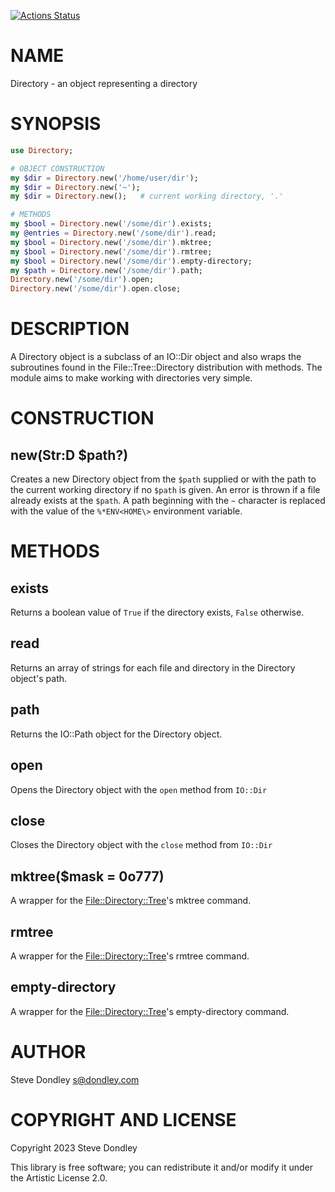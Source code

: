 [![Actions Status](https://github.com/sdondley/Directory/actions/workflows/test.yml/badge.svg)](https://github.com/sdondley/Directory/actions)

NAME
====

Directory - an object representing a directory

SYNOPSIS
========

```raku
use Directory;

# OBJECT CONSTRUCTION
my $dir = Directory.new('/home/user/dir');
my $dir = Directory.new('~');
my $dir = Directory.new();   # current working directory, '.'

# METHODS
my $bool = Directory.new('/some/dir').exists;
my @entries = Directory.new('/some/dir').read;
my $bool = Directory.new('/some/dir').mktree;
my $bool = Directory.new('/some/dir').rmtree;
my $bool = Directory.new('/some/dir').empty-directory;
my $path = Directory.new('/some/dir').path;
Directory.new('/some/dir').open;
Directory.new('/some/dir').open.close;
```

DESCRIPTION
===========

A Directory object is a subclass of an IO::Dir object and also wraps the subroutines found in the File::Tree::Directory distribution with methods. The module aims to make working with directories very simple.

CONSTRUCTION
============

new(Str:D $path?)
-----------------

Creates a new Directory object from the `$path` supplied or with the path to the current working directory if no `$path` is given. An error is thrown if a file already exists at the `$path`. A path beginning with the `~` character is replaced with the value of the `%*ENV<HOME\>` environment variable.

METHODS
=======

exists
------

Returns a boolean value of `True` if the directory exists, `False` otherwise.

read
----

Returns an array of strings for each file and directory in the Directory object's path.

path
----

Returns the IO::Path object for the Directory object.

open
----

Opens the Directory object with the `open` method from `IO::Dir`

close
-----

Closes the Directory object with the `close` method from `IO::Dir`

mktree($mask = 0o777)
---------------------

A wrapper for the [File::Directory::Tree](File::Directory::Tree)'s mktree command.

rmtree
------

A wrapper for the [File::Directory::Tree](File::Directory::Tree)'s rmtree command.

empty-directory
---------------

A wrapper for the [File::Directory::Tree](File::Directory::Tree)'s empty-directory command.

AUTHOR
======

Steve Dondley <s@dondley.com>

COPYRIGHT AND LICENSE
=====================

Copyright 2023 Steve Dondley

This library is free software; you can redistribute it and/or modify it under the Artistic License 2.0.

